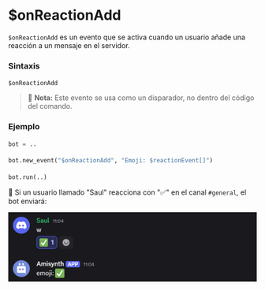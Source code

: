 
# $onReactionAdd  

`$onReactionAdd` es un evento que se activa cuando un usuario añade una reacción a un mensaje en el servidor.  

### **Sintaxis**  
```
$onReactionAdd
```

> 📌 **Nota:** Este evento se usa como un disparador, no dentro del código del comando.  



### **Ejemplo**  

```python
bot = ..

bot.new_event("$onReactionAdd", "Emoji: $reactionEvent[]")

bot.run(..)
```
🔹 Si un usuario llamado "Saul" reacciona con "✅" en el canal `#general`, el bot enviará:  


![alt text](image.png)
